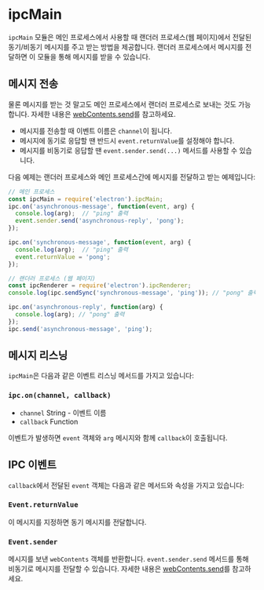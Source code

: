 ﻿# ipcMain

`ipcMain` 모듈은 메인 프로세스에서 사용할 때 랜더러 프로세스(웹 페이지)에서 전달된
동기/비동기 메시지를 주고 받는 방법을 제공합니다. 랜더러 프로세스에서 메시지를 전달하면
이 모듈을 통해 메시지를 받을 수 있습니다.

## 메시지 전송

물론 메시지를 받는 것 말고도 메인 프로세스에서 랜더러 프로세스로 보내는 것도 가능합니다.
자세한 내용은 [webContents.send](web-contents.md#webcontentssendchannel-args)를
참고하세요.

* 메시지를 전송할 때 이벤트 이름은 `channel`이 됩니다.
* 메시지에 동기로 응답할 땐 반드시 `event.returnValue`를 설정해야 합니다.
* 메시지를 비동기로 응답할 땐 `event.sender.send(...)` 메서드를 사용할 수 있습니다.

다음 예제는 랜더러 프로세스와 메인 프로세스간에 메시지를 전달하고 받는 예제입니다:

```javascript
// 메인 프로세스
const ipcMain = require('electron').ipcMain;
ipc.on('asynchronous-message', function(event, arg) {
  console.log(arg);  // "ping" 출력
  event.sender.send('asynchronous-reply', 'pong');
});

ipc.on('synchronous-message', function(event, arg) {
  console.log(arg);  // "ping" 출력
  event.returnValue = 'pong';
});
```

```javascript
// 랜더러 프로세스 (웹 페이지)
const ipcRenderer = require('electron').ipcRenderer;
console.log(ipc.sendSync('synchronous-message', 'ping')); // "pong" 출력

ipc.on('asynchronous-reply', function(arg) {
  console.log(arg); // "pong" 출력
});
ipc.send('asynchronous-message', 'ping');
```

## 메시지 리스닝

`ipcMain`은 다음과 같은 이벤트 리스닝 메서드를 가지고 있습니다:

### `ipc.on(channel, callback)`

* `channel` String - 이벤트 이름
* `callback` Function

이벤트가 발생하면 `event` 객체와 `arg` 메시지와 함께 `callback`이 호출됩니다.

## IPC 이벤트

`callback`에서 전달된 `event` 객체는 다음과 같은 메서드와 속성을 가지고 있습니다:

### `Event.returnValue`

이 메시지를 지정하면 동기 메시지를 전달합니다.

### `Event.sender`

메시지를 보낸 `webContents` 객체를 반환합니다. `event.sender.send` 메서드를 통해
비동기로 메시지를 전달할 수 있습니다. 자세한 내용은
[webContents.send][webcontents-send]를 참고하세요.

[webcontents-send]: web-contents.md#webcontentssendchannel-args
